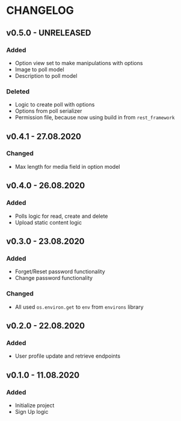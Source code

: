 # CHANGELOG

## v0.5.0 - UNRELEASED

### Added

* Option view set to make manipulations with options
* Image to poll model
* Description to poll model

### Deleted

* Logic to create poll with options
* Options from poll serializer
* Permission file, because now using build in from `rest_framework`

## v0.4.1 - 27.08.2020

### Changed

* Max length for media field in option model

## v0.4.0 - 26.08.2020

### Added

* Polls logic for read, create and delete
* Upload static content logic

## v0.3.0 - 23.08.2020

### Added

* Forget/Reset password functionality
* Change password functionality

### Changed

* All used `os.environ.get` to `env` from `environs` library

## v0.2.0 - 22.08.2020

### Added

* User profile update and retrieve endpoints

## v0.1.0 - 11.08.2020

### Added

* Initialize project
* Sign Up logic
